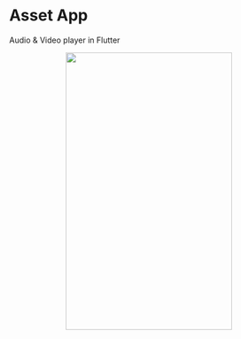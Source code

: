 # Asset App
Audio & Video player in Flutter
<p align="center">
<img src="https://user-images.githubusercontent.com/64467851/122676697-c7dc4f00-d1fc-11eb-8ab6-6ef66ca8a92d.jpeg" height="500" width="300">
</p> 
